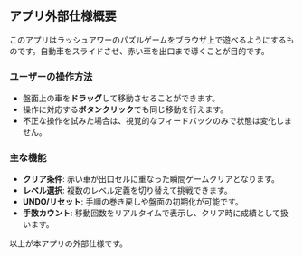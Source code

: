 ## アプリ外部仕様概要

このアプリはラッシュアワーのパズルゲームをブラウザ上で遊べるようにするものです。自動車をスライドさせ、赤い車を出口まで導くことが目的です。

### ユーザーの操作方法

* 盤面上の車を**ドラッグ**して移動させることができます。
* 操作に対応する**ボタンクリック**でも同じ移動を行えます。
* 不正な操作を試みた場合は、視覚的なフィードバックのみで状態は変化しません。

### 主な機能

* **クリア条件**: 赤い車が出口セルに重なった瞬間ゲームクリアとなります。
* **レベル選択**: 複数のレベル定義を切り替えて挑戦できます。
* **UNDO/リセット**: 手順の巻き戻しや盤面の初期化が可能です。
* **手数カウント**: 移動回数をリアルタイムで表示し、クリア時に成績として扱います。

以上が本アプリの外部仕様です。
